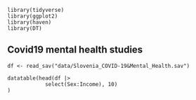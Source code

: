     library(tidyverse)
    library(ggplot2)
    library(haven)
    library(DT)

## Covid19 mental health studies

    df <- read_sav("data/Slovenia_COVID-19&Mental_Health.sav")

    datatable(head(df |>
                select(Sex:Income), 10)
    )

<div class="datatables html-widget html-fill-item-overflow-hidden html-fill-item" id="htmlwidget-f0984a1799850d0be7dd" style="width:100%;height:auto;"></div>
<script type="application/json" data-for="htmlwidget-f0984a1799850d0be7dd">{"x":{"filter":"none","vertical":false,"data":[["1","2","3","4","5","6","7","8","9","10"],[2,2,2,2,2,2,2,2,1,2],[null,null,null,null,null,null,null,null,null,null],[56,24,46,23,32,62,23,23,23,23],[null,3,4,4,4,1,2,2,2,2],[null,1,8,2,10,3,2,1,3,1]],"container":"<table class=\"display\">\n  <thead>\n    <tr>\n      <th> <\/th>\n      <th>Sex<\/th>\n      <th>Sex_Other<\/th>\n      <th>Age<\/th>\n      <th>Education<\/th>\n      <th>Income<\/th>\n    <\/tr>\n  <\/thead>\n<\/table>","options":{"columnDefs":[{"className":"dt-right","targets":[1,3,4,5]},{"orderable":false,"targets":0}],"order":[],"autoWidth":false,"orderClasses":false}},"evals":[],"jsHooks":[]}</script>

